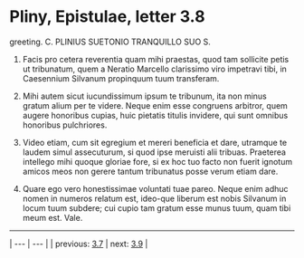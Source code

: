 # Pliny, Epistulae, letter 3.8

greeting. C. PLINIUS SUETONIO TRANQUILLO SUO S.



1. Facis pro cetera reverentia quam mihi praestas, quod tam sollicite petis ut tribunatum, quem a Neratio Marcello clarissimo viro impetravi tibi, in Caesennium Silvanum propinquum tuum transferam.



2. Mihi autem sicut iucundissimum ipsum te tribunum, ita non minus gratum alium per te videre. Neque enim esse congruens arbitror, quem augere honoribus cupias, huic pietatis titulis invidere, qui sunt omnibus honoribus pulchriores.



3. Video etiam, cum sit egregium et mereri beneficia et dare, utramque te laudem simul assecuturum, si quod ipse meruisti alii tribuas. Praeterea intellego mihi quoque gloriae fore, si ex hoc tuo facto non fuerit ignotum amicos meos non gerere tantum tribunatus posse verum etiam dare.



4. Quare ego vero honestissimae voluntati tuae pareo. Neque enim adhuc nomen in numeros relatum est, ideo-que liberum est nobis Silvanum in locum tuum subdere; cui cupio tam gratum esse munus tuum, quam tibi meum est. Vale.



---

| --- | --- |
| previous: [3.7](../3.7/) | next: [3.9](../3.9/) |